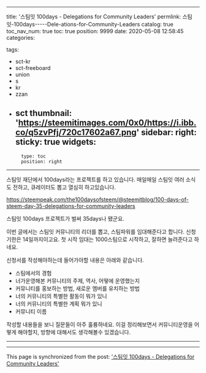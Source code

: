 
---
title: '스팀잇 100days  -  Delegations for Community Leaders'
permlink: 스팀잇-100days-----Dele-ations-for-Community-Leaders
catalog: true
toc_nav_num: true
toc: true
position: 9999
date: 2020-05-08 12:58:45
categories:

tags:
- sct-kr
- sct-freeboard
- union
- s
- kr
- zzan
- sct
thumbnail: 'https://steemitimages.com/0x0/https://i.ibb.co/q5zvPfj/720c17602a67.png'
sidebar:
    right:
        sticky: true
widgets:
    -
        type: toc
        position: right
---


스팀잇 재단에서 100days라는 프로젝트를 하고 있습니다. 매일매일 스팀잇 여러 소식도 전하고, 큐레이터도 뽑고 열심히 하고있습니다.


https://steempeak.com/the100daysofsteem/@steemitblog/100-days-of-steem-day-35-delegations-for-community-leaders


스팀잇 100days 프로젝트가 벌써 35days나 됐군요. 

이번 글에서는 스팀잇 커뮤니티의 리더를 뽑고, 스팀파워를 임대해준다고 합니다. 신청기한은 14일까지이고요. 첫 시작 임대는 1000스팀으로 시작하고, 잘하면 늘려준다고 하네요.

신청서를 작성해야하는데 들어가야할 내용은 아래와 같습니다.

* 스팀에서의 경험
* 너가운영해본 커뮤니티의 주제, 역사, 어떻에 운영했는지
* 커뮤니티를 홍보하는 방법, 새로운 멤버를 유치하는 방법
* 너의 커뮤니티의 특별한 활동이 뭐가 있니
* 너의 커뮤니티의 특별한 계획 뭐가 있니
* 커뮤니티 이름

작성할 내용들을 보니 질문들이 아주 훌륭하네요. 이걸 정리해보면서 커뮤니티운영을 어떻게 해야할지, 방향에 대해서도 생각해볼수 있겠습니다.

----

- - -

This page is synchronized from the post: ['스팀잇 100days  -  Delegations for Community Leaders'](https://steempeak.com/@jacobyu/100days-delegations-for-community-leaders)
